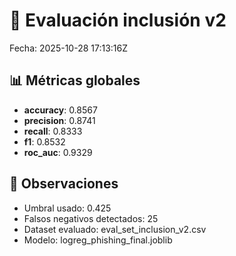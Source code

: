 # 🧠 Evaluación inclusión v2

Fecha: 2025-10-28 17:13:16Z

## 📊 Métricas globales
- **accuracy**: 0.8567
- **precision**: 0.8741
- **recall**: 0.8333
- **f1**: 0.8532
- **roc_auc**: 0.9329

## 🧩 Observaciones
- Umbral usado: 0.425
- Falsos negativos detectados: 25
- Dataset evaluado: eval_set_inclusion_v2.csv
- Modelo: logreg_phishing_final.joblib
